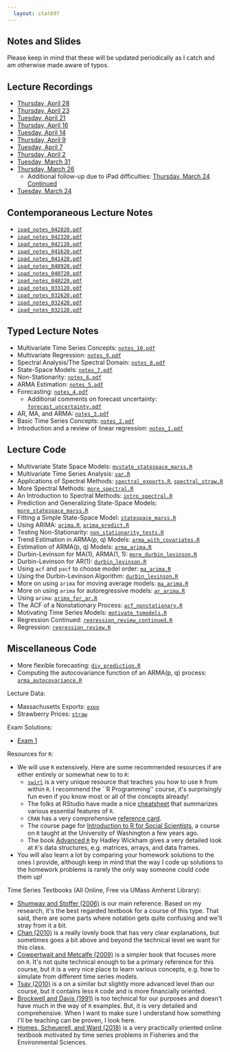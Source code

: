 ```yaml
---
  layout: stat697
---
```

  
Notes and Slides
-------

Please keep in mind that these will be updated periodically as I catch and am otherwise made aware of typos.

## Lecture Recordings
* [Thursday, April 28](https://umass-amherst.zoom.us/rec/share/z-pXELXozklOQ7Pt9hj5CqcjL6PaT6a8hiYYqfALxE9PBw_dIVMg9C3SQQWiWbZD?startTime=1588082692000)
* [Thursday, April 23](https://umass-amherst.zoom.us/rec/share/3N13NaOs3UhIU8-VuWGGdb99Otzneaa823AX-_YKzE3dctLRz5oiFcMEZQIn9Myf?startTime=1587650595000)
* [Tuesday, April 21](https://umass-amherst.zoom.us/rec/share/vMFXdu3f2WFJG6Odz3OEVq8sH4b4T6a8hicbqPYIyE7dfjQxisi_DEhlgJPQgMni?startTime=1587477721000)
* [Thursday, April 16](https://umass-amherst.zoom.us/rec/share/yf5FPezr2nNIXInguFvUV5E4AISmX6a80SMXrPUNnU-XZVfyfPAEObShA7o0Su5h?startTime=1587045709000)
* [Tuesday, April 14](https://umass-amherst.zoom.us/rec/share/95UpMavx0n1IeIWX1FmDd79_JpvqX6a80yFK_PoJnR4GoqF-NgOTK7-WcAOxsADI?startTime=1586872889000)
* [Thursday, April 9](https://umass-amherst.zoom.us/rec/share/2epzPov9qW1OctLxsVzffP4QQaD1eaa8gXBLrPQMnk6jElV7mnCSvBmklwsffwhp?startTime=1586441136000)
* [Tuesday, April 7](https://umass-amherst.zoom.us/rec/share/x8MpJLTK90VOWquS5VnyBIwbJ4j7X6a823JN-_Ren002kfUuf3WYgyaCoeyNrQ9h?startTime=1586268092000)
* [Thursday, April 2](https://umass-amherst.zoom.us/rec/share/9O4vc53iymlLU6_tw2_GcaMqM5T9aaa8hHJI_KYMz0gg2np-CYZyUncXlgv6s1gb?startTime=1585836146000)
* [Tuesday, March 31](https://umass-amherst.zoom.us/rec/share/2ctPA6DL8WJJes_o1GPmZ6Q4Bri1X6a823AZ-vULnU637Dfp1eFYWUoCeuNrzcu6?startTime=1585663279000)
* [Thursday, March 26](https://umass-amherst.zoom.us/rec/share/5O9PBpzZ0FhLXonrr3-FSowfH43qT6a82iMY-PFcxEZP4DY5AWuFa5RB-f__FKfn?startTime=1585231495000)
  - Additional follow-up due to iPad difficulties: [Thursday, March 24 Continued](https://umass-amherst.zoom.us/rec/share/4px2F7HU7CBJco3J9m31SrRwJKL6aaa80CVK8vNYykgubJPRFsL0wEaIjoauNUIm?startTime=1585238166000)
* [Tuesday, March 24](https://umass-amherst.zoom.us/rec/share/4sNtLqn39W1LR6Px1HGAfK5_Bt_0eaa8h3AZqKVZnk6fQjq7tIzLQbKAZ_iIuFep?startTime=1585058562000)

## Contemporaneous Lecture Notes
* [`ipad_notes_042820.pdf`](https://maryclare.github.io/stat697/content/notes/ipad_notes_042820.pdf)
* [`ipad_notes_042320.pdf`](https://maryclare.github.io/stat697/content/notes/ipad_notes_042320.pdf)
* [`ipad_notes_042120.pdf`](https://maryclare.github.io/stat697/content/notes/ipad_notes_042120.pdf)
* [`ipad_notes_041620.pdf`](https://maryclare.github.io/stat697/content/notes/ipad_notes_041620.pdf)
* [`ipad_notes_041420.pdf`](https://maryclare.github.io/stat697/content/notes/ipad_notes_041420.pdf)
* [`ipad_notes_040920.pdf`](https://maryclare.github.io/stat697/content/notes/ipad_notes_040920.pdf)
* [`ipad_notes_040720.pdf`](https://maryclare.github.io/stat697/content/notes/ipad_notes_040720.pdf)
* [`ipad_notes_040220.pdf`](https://maryclare.github.io/stat697/content/notes/ipad_notes_040220.pdf)
* [`ipad_notes_033120.pdf`](https://maryclare.github.io/stat697/content/notes/ipad_notes_033120.pdf)
* [`ipad_notes_032620.pdf`](https://maryclare.github.io/stat697/content/notes/ipad_notes_032620.pdf)
* [`ipad_notes_032420.pdf`](https://maryclare.github.io/stat697/content/notes/ipad_notes_032420.pdf)
* [`ipad_notes_032120.pdf`](https://maryclare.github.io/stat697/content/notes/ipad_notes_031220.pdf)

## Typed Lecture Notes
* Multivariate Time Series Concepts: [`notes_10.pdf`](https://maryclare.github.io/stat697/content/notes/notes_10.pdf)
* Multivariate Regression: [`notes_9.pdf`](https://maryclare.github.io/stat697/content/notes/notes_9.pdf)
* Spectral Analysis/The Spectral Domain: [`notes_8.pdf`](https://maryclare.github.io/stat697/content/notes/notes_8.pdf)
* State-Space Models: [`notes_7.pdf`](https://maryclare.github.io/stat697/content/notes/notes_7.pdf)
* Non-Stationarity: [`notes_6.pdf`](https://maryclare.github.io/stat697/content/notes/notes_6.pdf)
* ARMA Estimation: [`notes_5.pdf`](https://maryclare.github.io/stat697/content/notes/notes_5.pdf)
* Forecasting: [`notes_4.pdf`](https://maryclare.github.io/stat697/content/notes/notes_4.pdf)
  - Additional comments on forecast uncertainty:  [`forecast_uncertainty.pdf`](https://maryclare.github.io/stat697/content/notes/forecast_uncertainty.pdf)
* AR, MA, and ARMA: [`notes_3.pdf`](https://maryclare.github.io/stat697/content/notes/notes_3.pdf)
* Basic Time Series Concepts: [`notes_2.pdf`](https://maryclare.github.io/stat697/content/notes/notes_2.pdf)
* Introduction and a review of linear regression: [`notes_1.pdf`](https://maryclare.github.io/stat697/content/notes/notes_1.pdf)

## Lecture Code
* Multivariate State Space Models: [`mvstate_statespace_marss.R`](https://maryclare.github.io/stat697/content/code/mvstate_statespace_marss.R)
* Multivariate Time Series Analysis: [`var.R`](https://maryclare.github.io/stat697/content/code/var.R)
* Applications of Spectral Methods: [`spectral_exports.R`](https://maryclare.github.io/stat697/content/code/spectral_exports.R), [`spectral_straw.R`](https://maryclare.github.io/stat697/content/code/spectral_straw.R)
* More Spectral Methods: [`more_spectral.R`](https://maryclare.github.io/stat697/content/code/more_spectral.R)
* An Introduction to Spectral Methods: [`intro_spectral.R`](https://maryclare.github.io/stat697/content/code/intro_spectral.R)
* Prediction and Generalizing State-Space Models: [`more_statespace_marss.R`](https://maryclare.github.io/stat697/content/code/more_statespace_marss.R)
* Fitting a Simple State-Space Model: [`statespace_marss.R`](https://maryclare.github.io/stat697/content/code/statespace_marss.R)
* Using ARIMA: [`arima.R`](https://maryclare.github.io/stat697/content/code/arima.R), [`arima_predict.R`](https://maryclare.github.io/stat697/content/code/arima_predict.R)
* Testing Non-Stationarity: [`non_stationarity_tests.R`](https://maryclare.github.io/stat697/content/code/non_stationarity_tests.R)
* Trend Estimation in ARMA(p, q) Models: [`arma_with_covariates.R`](https://maryclare.github.io/stat697/content/code/arma_with_covariates.R)
* Estimation of ARMA(p, q) Models: [`arma_arima.R`](https://maryclare.github.io/stat697/content/code/arma_arima.R)
* Durbin-Levinson for MA(1), ARMA(1, 1): [`more_durbin_levinson.R`](https://maryclare.github.io/stat697/content/code/more_durbin_levinson.R)
* Durbin-Levinson for AR(1): [`durbin_levinson.R`](https://maryclare.github.io/stat697/content/code/durbin_levinson.R)
* Using `acf` and `pacf` to choose model order: [`ma_arima.R`](https://maryclare.github.io/stat697/content/code/acf_pacf.R)
* Using the Durbin-Levinson Algorithm: [`durbin_levinson.R`](https://maryclare.github.io/stat697/content/code/durbin_levinson.R)
* More on using `arima` for moving average models: [`ma_arima.R`](https://maryclare.github.io/stat697/content/code/ma_arima.R)
* More on using `arima` for autoregressive models: [`ar_arima.R`](https://maryclare.github.io/stat697/content/code/ar_arima.R)
* Using `arima`: [`arima_for_ar.R`](https://maryclare.github.io/stat697/content/code/arima_for_ar.R)
* The ACF of a Nonstationary Process: [`acf_nonstationary.R`](https://maryclare.github.io/stat697/content/code/acf_nonstationary.R)
* Motivating Time Series Models: [`motivate_tsmodels.R`](https://maryclare.github.io/stat697/content/code/motivate_tsmodels.R)
* Regression Continued: [`regression_review_continued.R`](https://maryclare.github.io/stat697/content/code/regression_review_continued.R)
* Regression: [`regression_review.R`](https://maryclare.github.io/stat697/content/code/regression_review.R)

## Miscellaneous Code
* More flexible forecasting: [`diy_prediction.R`](https://maryclare.github.io/stat697/content/code/diy_prediction.R)
* Computing the autocovariance function of an ARMA(p, q) process: [`arma_autocovariance.R`](https://maryclare.github.io/stat697/content/code/arma_autocovariance.R)

Lecture Data: 
* Massachusetts Exports: [`expo`](https://maryclare.github.io/stat697/content/data/expo.RData)
* Strawberry Prices: [`straw`](https://maryclare.github.io/stat697/content/data/straw.RData)

Exam Solutions:
* [Exam 1](https://maryclare.github.io/stat697/content/exams/exam_1_sol.pdf)

Resources for `R`:
* We will use `R` extensively. Here are some recommended resources if are either entirely or somewhat new to to `R`:
    - [`swirl`](https://swirlstats.com/students.html) is a very unique resource that teaches you how to use `R` from within `R`. I recommend the ``R Programming'' course, it's surprisingly fun even if you know most or all of the concepts already!
    - The folks at RStudio have made a nice [cheatsheet](https://www.rstudio.com/wp-content/uploads/2016/10/r-cheat-sheet-3.pdf) that summarizes various essential features of `R`.
    - `CRAN` has a very comprehensive [reference card](https://cran.r-project.org/doc/contrib/Short-refcard.pdf).
    - The course page for [Introduction to R for Social Scientists](https://rebeccaferrell.github.io/CSSS508/), a course on `R` taught at the University of Washington a few years ago.
    - The book [Advanced `R`](http://adv-r.had.co.nz) by Hadley Wickham gives a very detailed look at `R`'s data structures, e.g. matrices, arrays, and data frames.
* You will also learn a lot by comparing your homework solutions to the ones I provide, although keep in mind that the way I code up solutions to the homework problems is rarely the only way someone could code them up!

Time Series Textbooks (All Online, Free via UMass Amherst Library):
* [Shumway and Stoffer (2006)](https://link.springer.com/book/10.1007\%2F0-387-36276-2) is our main reference. Based on my research, it's the best regarded textbook for a course of this type. That said, there are some parts where notation gets quite confusing and we'll stray from it a bit.
* [Chan (2010)](https://onlinelibrary-wiley-com.proxy.library.cornell.edu/doi/book/10.1002/9781118032466) is a really lovely book that has very clear explanations, but sometimes goes a bit above and beyond the technical level we want for this class.
* [Cowpertwait and Metcalfe (2009)](https://link-springer-com.proxy.library.cornell.edu/book/10.1007\%2F978-0-387-88698-5) is a simpler book that focuses more on `R`. It's not quite technical enough to be a primary reference for this course, but it is a very nice place to learn various concepts, e.g. how to simulate from different time series models.
* [Tsay (2010)](https://onlinelibrary.wiley.com/doi/book/10.1002/9780470644560) is a on a similar but slightly more advanced level than our course, but it contains less `R` code and is more financially oriented.
* [Brockwell and Davis (1991)](https://www.springer.com/us/book/9780387974293) is too technical for our purposes and doesn't have much in the way of `R` examples. But, it is very detailed and comprehensive. When I want to make sure I understand how something I'll be teaching can be proven, I look here.
* [Homes, Scheuerell, and Ward (2018)](https://nwfsc-timeseries.github.io/stat697-labs/) is a very practically oriented online textbook motivated by time series problems in Fisheries and the Environmental Sciences.
